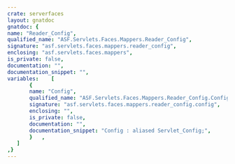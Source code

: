 ```yaml
---
crate: serverfaces
layout: gnatdoc
gnatdoc: {
name: "Reader_Config",
qualified_name: "ASF.Servlets.Faces.Mappers.Reader_Config",
signature: "asf.servlets.faces.mappers.reader_config",
enclosing: "asf.servlets.faces.mappers",
is_private: false,
documentation: "",
documentation_snippet: "",
variables:    [
       {
       name: "Config",
       qualified_name: "ASF.Servlets.Faces.Mappers.Reader_Config.Config",
       signature: "asf.servlets.faces.mappers.reader_config.config",
       enclosing: "",
       is_private: false,
       documentation: "",
       documentation_snippet: "Config : aliased Servlet_Config;",
       }   ,
   ]
,}
---
```

